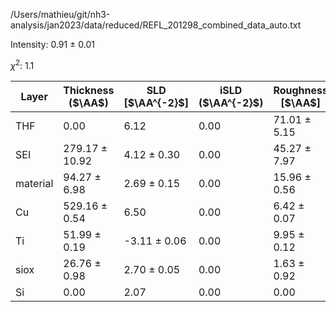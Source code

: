 /Users/mathieu/git/nh3-analysis/jan2023/data/reduced/REFL_201298_combined_data_auto.txt

Intensity: 0.91 ± 0.01

$\chi^2$:  1.1

| Layer | Thickness ($\AA$) | SLD [$\AA^{-2}$] | iSLD ($\AA^{-2}$) | Roughness [$\AA$] |
| --- | --- | --- | --- | --- |
|                  THF | 0.00 | 6.12 | 0.00 | 71.01 ± 5.15 |
|                  SEI | 279.17 ± 10.92 | 4.12 ± 0.30 | 0.00 | 45.27 ± 7.97 |
|             material | 94.27 ± 6.98 | 2.69 ± 0.15 | 0.00 | 15.96 ± 0.56 |
|                   Cu | 529.16 ± 0.54 | 6.50 | 0.00 | 6.42 ± 0.07 |
|                   Ti | 51.99 ± 0.19 | -3.11 ± 0.06 | 0.00 | 9.95 ± 0.12 |
|                 siox | 26.76 ± 0.98 | 2.70 ± 0.05 | 0.00 | 1.63 ± 0.92 |
|                   Si | 0.00 | 2.07 | 0.00 | 0.00 |
